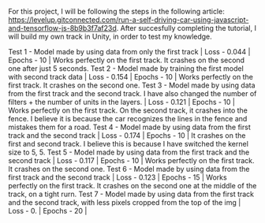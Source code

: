 For this project, I will be following the steps in the following article: https://levelup.gitconnected.com/run-a-self-driving-car-using-javascript-and-tensorflow-js-8b9b3f7af23d.
After succesfully completing the tutorial, I will build my own track in Unity, in order to test my knowledge.

Test 1 - Model made by using data from only the first track | Loss - 0.044 | Epochs - 10 | Works perfectly on the first track. It crashes on the second one after just 5 seconds.
Test 2 - Model made by training the first model with second track data | Loss - 0.154 | Epochs - 10 | Works perfectly on the first track. It crashes on the second one.
Test 3 - Model made by using data from the first track and the second track. I have also changed the number of filters + the number of units in the layers. | Loss - 0.121 | Epochs - 10 | Works perfectly on the first track. On the second track, it crashes into the fence. I believe it is because the car recognizes the lines in the fence and mistakes them for a road.
Test 4 - Model made by using data from the first track and the second track | Loss - 0.174 | Epochs - 10 | It crashes on the first and second track. I believe this is because I have switched the kernel size to 5, 5.
Test 5 - Model made by using data from the first track and the second track | Loss - 0.117 | Epochs - 10 | Works perfectly on the first track. It crashes on the second one.
Test 6 - Model made by using data from the first track and the second track | Loss - 0.123 | Epochs - 15 | Works perfectly on the first track. It crashes on the second one at the middle of the track, on a tight rurn.
Test 7 - Model made by using data from the first track and the second track, with less pixels cropped from the top of the img | Loss - 0. | Epochs - 20 | 